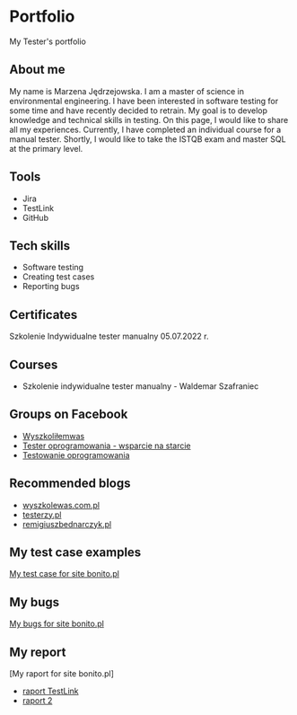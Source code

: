 # Portfolio
My Tester's portfolio
## About me 
My name is Marzena Jędrzejowska. I am a master of science in environmental engineering. I have been interested in software testing for some time and have recently decided to retrain. My goal is to develop knowledge and technical skills in testing. On this page, I would like to share all my experiences. Currently, I have completed an individual course for a manual tester. Shortly, I would like to take the ISTQB exam and master SQL at the primary level.  
## Tools
* Jira
* TestLink
* GitHub
## Tech skills
* Software testing
* Creating test cases
* Reporting bugs
## Certificates
Szkolenie Indywidualne tester manualny 05.07.2022 r.
## Courses
* Szkolenie indywidualne tester manualny - Waldemar Szafraniec
## Groups on Facebook
* [Wyszkoliłemwas](https://www.facebook.com/groups/3211016828915031)
* [Tester oprogramowania - wsparcie na starcie](https://www.facebook.com/groups/testeroprogramowania/?multi_permalinks=1424258701408223)
* [Testowanie oprogramowania](https://www.facebook.com/groups/TestowanieOprogramowania/)
## Recommended blogs
* [wyszkolewas.com.pl](https://www.wyszkolewas.com.pl/sitemap-index.xml)
* [testerzy.pl](https://testerzy.pl/)
* [remigiuszbednarczyk.pl](https://remigiuszbednarczyk.pl/)
## My test case examples
[My test case for site bonito.pl](https://drive.google.com/file/d/1qq9IpHSwTrDuJWA1FP-XvQ9g71LqaHIf/view?usp=sharing)
## My bugs
[My bugs for site bonito.pl](https://drive.google.com/drive/folders/14bUMobURZSSNnIjockgX9-zRgeHK6tm0?usp=sharing)
## My report
[My raport for site bonito.pl]
* [raport TestLink](https://docs.google.com/document/d/19xQzNZ7AXwOUE0_0xeZHD14PgH_we6wX/edit?usp=sharing&ouid=111211473740711748535&rtpof=true&sd=true)
* [raport 2](https://docs.google.com/spreadsheets/d/1CsH1qSi6WiMKygxZfMoIEUeZFBU5guum/edit?usp=sharing&ouid=111211473740711748535&rtpof=true&sd=true)
